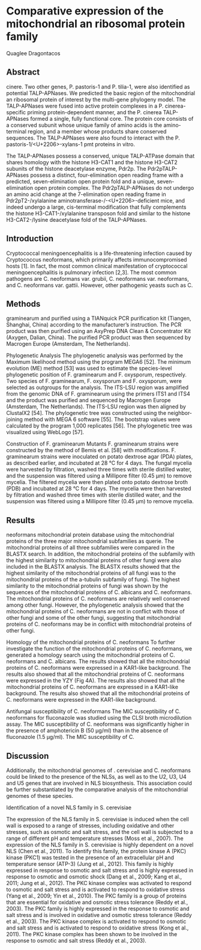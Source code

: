 # Comparative expression of the mitochondrial an ribosomal protein family
Quaglee Dragontacos


## Abstract
cinere. Two other genes, P. pastoris-1 and P. tilia-1, were also identified as potential TALP-APNases. We predicted the basic region of the mitochondrial an ribosomal protein of interest by the multi-gene phylogeny model. The TALP-APNases were fused into active protein complexes in a P. cinerea-specific priming protein-dependent manner, and the P. cinerea TALP-APNases formed a single, fully functional core. The protein core consists of a conserved subunit whose unique family of amino acids is the amino-terminal region, and a member whose products share conserved sequences. The TALP-APNases were also found to interact with the P. pastoris-1/<U+2206>-xylans-1 pmt proteins in vitro.

The TALP-APNases possess a conserved, unique TALP-ATPase domain that shares homology with the histone H3-CAT1 and the histone H3-CAT2 subunits of the histone deacetylase enzyme, Pdr2p. The Pdr2pTALP-APNases possess a distinct, four-elimination open reading frame with a predicted, seven-elimination open protein fold and a unique, seven-elimination open protein complex. The Pdr2pTALP-APNases do not undergo an amino acid change at the 7-elimination open reading frame in Pdr2pT2-/xylalanine aminotransferase-/-<U+2206>-deficient mice, and indeed undergo a large, cis-terminal modification that fully complements the histone H3-CAT1-/xylalanine transposon fold and similar to the histone H3-CAT2-/lysine deacetylase fold of the TALP-APNases.


## Introduction
Cryptococcal meningoencephalitis is a life-threatening infection caused by Cryptococcus neoformans, which primarily affects immunocompromised hosts [1]. In fact, the most common clinical manifestation of cryptococcal meningoencephalitis is pulmonary infection [2,3]. The most common pathogens are C. neoformans var. grubii, C. neoformans var. neoformans, and C. neoformans var. gattii. However, other pathogenic yeasts such as C.


## Methods
graminearum and purified using a TIANquick PCR purification kit (Tiangen, Shanghai, China) according to the manufacturer’s instruction. The PCR product was then purified using an AxyPrep DNA Clean & Concentrator Kit (Axygen, Dalian, China). The purified PCR product was then sequenced by Macrogen Europe (Amsterdam, The Netherlands).

Phylogenetic Analysis
The phylogenetic analysis was performed by the Maximum likelihood method using the program MEGA6 [52]. The minimum evolution (ME) method [53] was used to estimate the species-level phylogenetic position of F. graminearum and F. oxysporum, respectively. Two species of F. graminearum, F. oxysporum and F. oxysporum, were selected as outgroups for the analysis. The ITS-LSU region was amplified from the genomic DNA of F. graminearum using the primers ITS1 and ITS4 and the product was purified and sequenced by Macrogen Europe (Amsterdam, The Netherlands). The ITS-LSU region was then aligned by ClustalX2 [54]. The phylogenetic tree was constructed using the neighbor-joining method with MEGA 6 software [55]. The bootstrap values were calculated by the program 1,000 replicates [56]. The phylogenetic tree was visualized using WebLogo [57].

Construction of F. graminearum Mutants
F. graminearum strains were constructed by the method of Bemis et al. [58] with modifications. F. graminearum strains were inoculated on potato dextrose agar (PDA) plates, as described earlier, and incubated at 28 °C for 4 days. The fungal mycelia were harvested by filtration, washed three times with sterile distilled water, and the suspension was filtered using a Millipore filter (0.45 µm) to remove mycelia. The filtered mycelia were then plated onto potato dextrose broth (PDB) and incubated at 28 °C for 4 days. The mycelia were then harvested by filtration and washed three times with sterile distilled water, and the suspension was filtered using a Millipore filter (0.45 µm) to remove mycelia.


## Results
neoformans mitochondrial protein database using the mitochondrial proteins of the three major mitochondrial subfamilies as querie. The mitochondrial proteins of all three subfamilies were compared in the BLASTX search. In addition, the mitochondrial proteins of the subfamily with the highest similarity to mitochondrial proteins of other fungi were also included in the BLASTX analysis. The BLASTX results showed that the highest similarity of the mitochondrial proteins of all fungi was to the mitochondrial proteins of the a-tubulin subfamily of fungi. The highest similarity to the mitochondrial proteins of fungi was shown by the sequences of the mitochondrial proteins of C. albicans and C. neoformans. The mitochondrial proteins of C. neoformans are relatively well conserved among other fungi. However, the phylogenetic analysis showed that the mitochondrial proteins of C. neoformans are not in conflict with those of other fungi and some of the other fungi, suggesting that mitochondrial proteins of C. neoformans may be in conflict with mitochondrial proteins of other fungi.

Homology of the mitochondrial proteins of C. neoformans
To further investigate the function of the mitochondrial proteins of C. neoformans, we generated a homology search using the mitochondrial proteins of C. neoformans and C. albicans. The results showed that all the mitochondrial proteins of C. neoformans were expressed in a KAR1-like background. The results also showed that all the mitochondrial proteins of C. neoformans were expressed in the YZY (Fig 4A). The results also showed that all the mitochondrial proteins of C. neoformans are expressed in a KAR1-like background. The results also showed that all the mitochondrial proteins of C. neoformans were expressed in the KAR1-like background.

Antifungal susceptibility of C. neoformans
The MIC susceptibility of C. neoformans for fluconazole was studied using the CLSI broth microdilution assay. The MIC susceptibility of C. neoformans was significantly higher in the presence of amphotericin B (50 µg/ml) than in the absence of fluconazole (1.5 µg/ml). The MIC susceptibility of C.


## Discussion
Additionally, the mitochondrial genomes of . cerevisiae and C. neoformans could be linked to the presence of the NLSs, as well as to the U2, U3, U4 and U5 genes that are involved in NLS biosynthesis. This association could be further substantiated by the comparative analysis of the mitochondrial genomes of these species.

Identification of a novel NLS family in S. cerevisiae

The expression of the NLS family in S. cerevisiae is induced when the cell wall is exposed to a range of stresses, including oxidative and other stresses, such as osmotic and salt stress, and the cell wall is subjected to a range of different pH and temperature stresses (Moss et al., 2007). The expression of the NLS family in S. cerevisiae is highly dependent on a novel NLS (Chen et al., 2011). To identify this family, the protein kinase A (PKC) kinase (PKC1) was tested in the presence of an extracellular pH and temperature sensor (ATP-3) (Jung et al., 2012). This family is highly expressed in response to osmotic and salt stress and is highly expressed in response to osmotic and osmotic shock (Dang et al., 2009; Kang et al., 2011; Jung et al., 2012). The PKC kinase complex was activated to respond to osmotic and salt stress and is activated to respond to oxidative stress (Yang et al., 2009; Yin et al., 2010). The PKC family is a group of proteins that are essential for oxidative and osmotic stress tolerance (Reddy et al., 2003). The PKC family is highly expressed in the response to osmotic and salt stress and is involved in oxidative and osmotic stress tolerance (Reddy et al., 2003). The PKC kinase complex is activated to respond to osmotic and salt stress and is activated to respond to oxidative stress (Kong et al., 2011). The PKC kinase complex has been shown to be involved in the response to osmotic and salt stress (Reddy et al., 2003).

